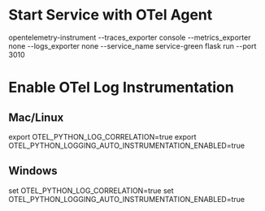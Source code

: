 # Start Service with OTel Agent
opentelemetry-instrument --traces_exporter console --metrics_exporter none --logs_exporter none --service_name service-green flask run --port 3010

# Enable OTel Log Instrumentation

## Mac/Linux
export OTEL_PYTHON_LOG_CORRELATION=true
export OTEL_PYTHON_LOGGING_AUTO_INSTRUMENTATION_ENABLED=true

## Windows
set OTEL_PYTHON_LOG_CORRELATION=true
set OTEL_PYTHON_LOGGING_AUTO_INSTRUMENTATION_ENABLED=true